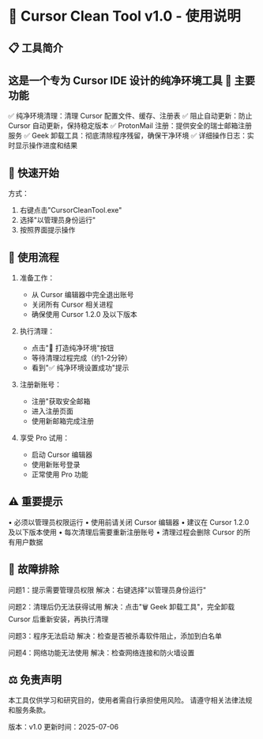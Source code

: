 🚀 Cursor Clean Tool v1.0 - 使用说明
==========================================

📋 工具简介
-----------
这是一个专为 Cursor IDE 设计的纯净环境工具
🎯 主要功能
-----------
✅ 纯净环境清理：清理 Cursor 配置文件、缓存、注册表
✅ 阻止自动更新：防止 Cursor 自动更新，保持稳定版本
✅ ProtonMail 注册：提供安全的瑞士邮箱注册服务
✅ Geek 卸载工具：彻底清除程序残留，确保干净环境
✅ 详细操作日志：实时显示操作进度和结果

🚀 快速开始
-----------
方式：
1. 右键点击"CursorCleanTool.exe"
2. 选择"以管理员身份运行"
3. 按照界面提示操作

📖 使用流程
-----------
1. 准备工作：
   - 从 Cursor 编辑器中完全退出账号
   - 关闭所有 Cursor 相关进程
   - 确保使用 Cursor 1.2.0 及以下版本

2. 执行清理：
   - 点击"🧹 打造纯净环境"按钮
   - 等待清理过程完成（约1-2分钟）
   - 看到"✅ 纯净环境设置成功"提示

3. 注册新账号：
   - 注册"获取安全邮箱
   - 进入注册页面
   - 使用新邮箱完成注册

4. 享受 Pro 试用：
   - 启动 Cursor 编辑器
   - 使用新账号登录
   - 正常使用 Pro 功能

⚠️ 重要提示
-----------
• 必须以管理员权限运行
• 使用前请关闭 Cursor 编辑器
• 建议在 Cursor 1.2.0 及以下版本使用
• 每次清理后需要重新注册账号
• 清理过程会删除 Cursor 的所有用户数据

🔧 故障排除
-----------
问题1：提示需要管理员权限
解决：右键选择"以管理员身份运行"

问题2：清理后仍无法获得试用
解决：点击"🗑️ Geek 卸载工具"，完全卸载 Cursor 后重新安装，再执行清理

问题3：程序无法启动
解决：检查是否被杀毒软件阻止，添加到白名单

问题4：网络功能无法使用
解决：检查网络连接和防火墙设置


⚖️ 免责声明
-----------
本工具仅供学习和研究目的，使用者需自行承担使用风险。
请遵守相关法律法规和服务条款。


版本：v1.0
更新时间：2025-07-06

